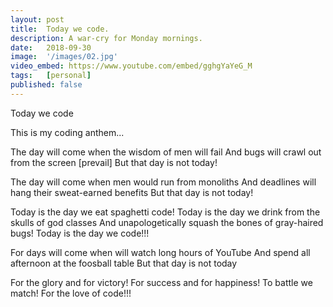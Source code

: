 ```yaml
---
layout: post
title:  Today we code.
description: A war-cry for Monday mornings. 
date:   2018-09-30
image:  '/images/02.jpg'
video_embed: https://www.youtube.com/embed/gghgYaYeG_M
tags:   [personal]
published: false
---
```


Today we code

This is my coding anthem...

The day will come when the wisdom of men will fail
And bugs will crawl out from the screen [prevail]
But that day is not today!

The day will come when men would run from monoliths
And deadlines will hang their sweat-earned benefits
But that day is not today!

Today is the day we eat spaghetti code!
Today is the day we drink from the skulls of god classes
And unapologetically squash the bones of gray-haired bugs!
Today is the day we code!!!

For days will come when will watch long hours of YouTube
And spend all afternoon at the foosball table
But that day is not today

For the glory and for victory!
For success and for happiness!
To battle we match! For the love of code!!!

